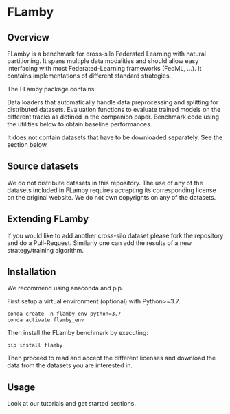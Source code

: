 # FLamby
## Overview
FLamby is a benchmark for cross-silo Federated Learning with natural partitioning. 
It spans multiple data modalities and should allow easy interfacing with most 
Federated-Learning frameworks (FedML, ...). It contains implementations of different
standard strategies.

The FLamby package contains:

Data loaders that automatically handle data preprocessing and splitting for distributed datasets.
Evaluation functions to evaluate trained models on the different tracks as defined in the companion paper. 
Benchmark code using the utilities below to obtain baseline performances.

It does not contain datasets that have to be downloaded separately.
See the section below.

## Source datasets
We do not distribute datasets in this repository. The use of any of the datasets
included in FLamby requires accepting its corresponding license on the original
website.
We do not own copyrights on any of the datasets.


## Extending FLamby

If you would like to add another cross-silo dataset please fork the repository
and do a Pull-Request.
Similarly one can add the results of a new strategy/training algorithm.

## Installation

We recommend using anaconda and pip.

First setup a virtual environment (optional) with Python>=3.7.

```
conda create -n flamby_env python=3.7
conda activate flamby_env
```
Then install the FLamby benchmark by executing:
```
pip install flamby
```
Then proceed to read and accept the different licenses and download the data from
the datasets you are interested in.

## Usage

Look at our tutorials and get started sections.
